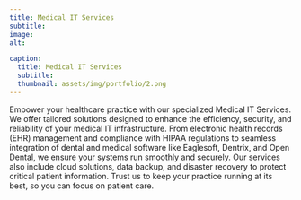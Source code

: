 ```yaml
---
title: Medical IT Services
subtitle: 
image: 
alt: 

caption:
  title: Medical IT Services
  subtitle: 
  thumbnail: assets/img/portfolio/2.png
---
```

Empower your healthcare practice with our specialized Medical IT Services. We offer tailored solutions designed to enhance the efficiency, security, and reliability of your medical IT infrastructure. From electronic health records (EHR) management and compliance with HIPAA regulations to seamless integration of dental and medical software like Eaglesoft, Dentrix, and Open Dental, we ensure your systems run smoothly and securely. Our services also include cloud solutions, data backup, and disaster recovery to protect critical patient information. Trust us to keep your practice running at its best, so you can focus on patient care.

